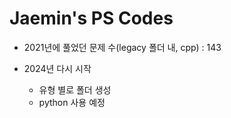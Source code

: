# Jaemin's PS Codes

- 2021년에 풀었던 문제 수(legacy 폴더 내, cpp) : 143

- 2024년 다시 시작
  - 유형 별로 폴더 생성
  - python 사용 예정
